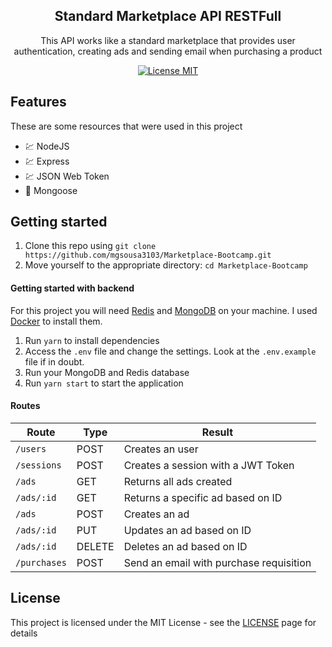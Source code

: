 <h2 align="center">
Standard Marketplace API RESTFull
</h2>

<p align="center">This API works like a standard marketplace that provides user authentication, creating ads and sending email when purchasing a product</p>

<p align="center">
  <a href="https://opensource.org/licenses/MIT">
    <img src="https://img.shields.io/github/license/mgsousa3103/Marketplace-Bootcamp" alt="License MIT">
  </a>
</p>

## Features

These are some resources that were used in this project

- 💹 NodeJS
- 💹 Express
- 💹 JSON Web Token
- 📄 Mongoose

## Getting started

1. Clone this repo using `git clone https://github.com/mgsousa3103/Marketplace-Bootcamp.git`
2. Move yourself to the appropriate directory: `cd Marketplace-Bootcamp`

#### Getting started with backend

For this project you will need [Redis](https://redis.io/) and [MongoDB](https://www.mongodb.com/) on your machine. I used [Docker](https://www.docker.com/) to install them.

1. Run `yarn` to install dependencies
2. Access the `.env` file and change the settings. Look at the `.env.example` file if in doubt.
3. Run your MongoDB and Redis database
4. Run `yarn start` to start the application

#### Routes

| Route        | Type   | Result                                  |
| ------------ | ------ | --------------------------------------- |
| `/users`     | POST   | Creates an user                         |
| `/sessions`  | POST   | Creates a session with a JWT Token      |
| `/ads`       | GET    | Returns all ads created                 |
| `/ads/:id`   | GET    | Returns a specific ad based on ID       |
| `/ads`       | POST   | Creates an ad                           |
| `/ads/:id`   | PUT    | Updates an ad based on ID               |
| `/ads/:id`   | DELETE | Deletes an ad based on ID               |
| `/purchases` | POST   | Send an email with purchase requisition |

## License

This project is licensed under the MIT License - see the [LICENSE](LICENSE.md) page for details
